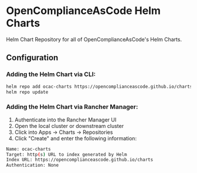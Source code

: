 # OpenComplianceAsCode Helm Charts

Helm Chart Repository for all of OpenComplianceAsCode's Helm Charts.

## Configuration

### Adding the Helm Chart via CLI:
```bash
helm repo add ocac-charts https://opencomplianceascode.github.io/charts
helm repo update
```

### Adding the Helm Chart via Rancher Manager:
1. Authenticate into the Rancher Manager UI
2. Open the local cluster or downstream cluster
3. Click into Apps -> Charts -> Repositories
4. Click "Create" and enter the following information:

```bash
Name: ocac-charts
Target: http(s) URL to index generated by Helm
Index URL: https://opencomplianceascode.github.io/charts
Authentication: None
```